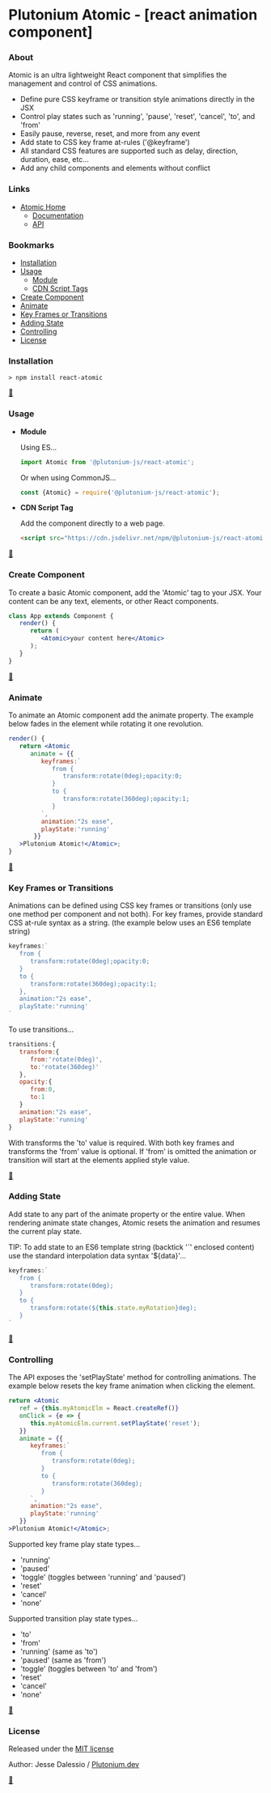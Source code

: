 # Plutonium Atomic - [react animation component]

### About
Atomic is an ultra lightweight React component that simplifies the management and control of CSS animations.
   * Define pure CSS keyframe or transition style animations directly in the JSX
   * Control play states such as 'running', 'pause', 'reset', 'cancel', 'to', and 'from'
   * Easily pause, reverse, reset, and more from any event
   * Add state to CSS key frame at-rules ('@keyframe')
   * All standard CSS features are supported such as delay, direction, duration, ease, etc...
   * Add any child components and elements without conflict


### Links

* [Atomic Home](https://plutonium.dev/wp/libraries/react-atomic/)
   * [Documentation](https://plutonium.dev/wp/libraries/react-atomic/documentation)
   * [API](https://plutonium.dev/wp/libraries/react-atomic/api/)


### Bookmarks
* [Installation](#Installation)
* [Usage](#Usage)
   * [Module](#Module)
   * [CDN Script Tags](#CDN-Script-Tags)
* [Create Component](#create_component)
* [Animate](#animate)
* [Key Frames or Transitions](#key_frames_or_transitions)
* [Adding State](#adding_state)
* [Controlling](#controlling)
* [License](#License)


### <a id="Installation"></a>Installation
```
> npm install react-atomic
```

**[:arrow_up_small:](#bookmarks)**	

### <a id="Usage" style="color:yellow;"></a>Usage

* <a id="Module"></a>**Module**
   
   Using ES...
   ```javascript
   import Atomic from '@plutonium-js/react-atomic';
   ```
   Or when using CommonJS...
   ```javascript
   const {Atomic} = require('@plutonium-js/react-atomic');
   ```
   
* <a id="CDN-Script-Tags"></a>**CDN Script Tag**
   
    Add the component directly to a web page.
   ```html
   <script src="https://cdn.jsdelivr.net/npm/@plutonium-js/react-atomic@1/dist/bundle.min.js"></script>
   ```

**[:arrow_up_small:](#bookmarks)**	
   
### <a id="create_component"></a>Create Component
To create a basic Atomic component, add the 'Atomic' tag to your JSX. Your content can be any text, elements, or other React components.
```jsx
class App extends Component {
   render() {
      return (
         <Atomic>your content here</Atomic>
      );
   }
}
```

**[:arrow_up_small:](#bookmarks)**	

### <a id="animate"></a>Animate
To animate an Atomic component add the animate property. The example below fades in the element while rotating it one revolution.
```jsx
render() {
   return <Atomic
      animate = {{
         keyframes:`
            from {
               transform:rotate(0deg);opacity:0;
            }
            to {
               transform:rotate(360deg);opacity:1;
            }
         `,
         animation:"2s ease",
         playState:'running'
       }}
   >Plutonium Atomic!</Atomic>;
}
```

**[:arrow_up_small:](#bookmarks)**	
   
### <a id="key_frames_or_transitions"></a>Key Frames or Transitions
Animations can be defined using CSS key frames or transitions (only use one method per component and not both).  For key frames, provide standard CSS at-rule syntax as a string. (the example below uses an ES6 template string)
```javascript
keyframes:`
   from {
      transform:rotate(0deg);opacity:0;
   }
   to {
      transform:rotate(360deg);opacity:1;
   },
   animation:"2s ease",
   playState:'running'
`
```
To use transitions...
```javascript
transitions:{
   transform:{
      from:'rotate(0deg)',
	  to:'rotate(360deg)'
   },
   opacity:{
      from:0,
	  to:1
   }
   animation:"2s ease",
   playState:'running'
}
```
With transforms the 'to' value is required. With both key frames and transforms the 'from' value is optional.  If 'from' is omitted the animation or transition will start at the elements applied style value.

**[:arrow_up_small:](#bookmarks)**	

### <a id="adding_state"></a>Adding State
Add state to any part of the animate property or the entire value.  When rendering animate state changes, Atomic resets the animation and resumes the current play state.

TIP: To add state to an ES6 template string (backtick '`' enclosed content) use the standard interpolation data syntax '${data}'...
```jsx
keyframes:`
   from {
      transform:rotate(0deg);
   }
   to {
      transform:rotate(${this.state.myRotation}deg);
   }
`
```

**[:arrow_up_small:](#bookmarks)**	

### <a id="controlling"></a>Controlling
The API exposes the 'setPlayState' method for controlling animations.  The example below resets the key frame animation when clicking the element.
```jsx
return <Atomic
   ref = {this.myAtomicElm = React.createRef()}
   onClick = {e => {
      this.myAtomicElm.current.setPlayState('reset');
   }}
   animate = {{
      keyframes:`
         from {
            transform:rotate(0deg);
         }
         to {
            transform:rotate(360deg);
         }
      `,
      animation:"2s ease",
      playState:'running'
   }}
>Plutonium Atomic!</Atomic>;
```
Supported key frame play state types...
  * 'running'
  * 'paused'
  * 'toggle' (toggles between 'running' and 'paused')
  * 'reset'
  * 'cancel'
  * 'none'

Supported transition play state types...

  * 'to'
  * 'from'
  * 'running' (same as 'to')
  * 'paused' (same as 'from')
  * 'toggle' (toggles between 'to' and 'from')
  * 'reset'
  * 'cancel'
  * 'none'

**[:arrow_up_small:](#bookmarks)**	

### <a id="License"></a>License

Released under the [MIT license](LICENSE.md)

Author: Jesse Dalessio / [Plutonium.dev](https://plutonium.dev)

**[:arrow_up_small:](#bookmarks)**
